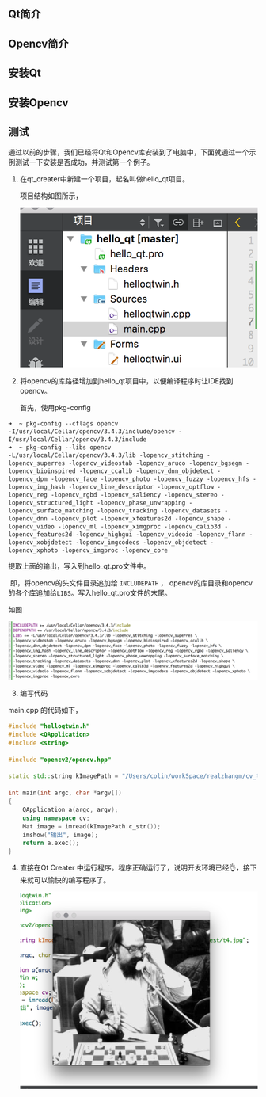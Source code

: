 ## Qt简介





## Opencv简介



## 安装Qt



## 安装Opencv



## 测试

通过以前的步骤，我们已经将Qt和Opencv库安装到了电脑中，下面就通过一个示例测试一下安装是否成功，并测试第一个例子。

1. 在qt_creater中新建一个项目，起名叫做hello_qt项目。

   项目结构如图所示，

   ![img](./assets/1-1.png)

2. 将opencv的库路径增加到hello_qt项目中，以便编译程序时让IDE找到opencv。

   首先，使用pkg-config

```shell
➜  ~ pkg-config --cflags opencv
-I/usr/local/Cellar/opencv/3.4.3/include/opencv -I/usr/local/Cellar/opencv/3.4.3/include
➜  ~ pkg-config --libs opencv    
-L/usr/local/Cellar/opencv/3.4.3/lib -lopencv_stitching -lopencv_superres -lopencv_videostab -lopencv_aruco -lopencv_bgsegm -lopencv_bioinspired -lopencv_ccalib -lopencv_dnn_objdetect -lopencv_dpm -lopencv_face -lopencv_photo -lopencv_fuzzy -lopencv_hfs -lopencv_img_hash -lopencv_line_descriptor -lopencv_optflow -lopencv_reg -lopencv_rgbd -lopencv_saliency -lopencv_stereo -lopencv_structured_light -lopencv_phase_unwrapping -lopencv_surface_matching -lopencv_tracking -lopencv_datasets -lopencv_dnn -lopencv_plot -lopencv_xfeatures2d -lopencv_shape -lopencv_video -lopencv_ml -lopencv_ximgproc -lopencv_calib3d -lopencv_features2d -lopencv_highgui -lopencv_videoio -lopencv_flann -lopencv_xobjdetect -lopencv_imgcodecs -lopencv_objdetect -lopencv_xphoto -lopencv_imgproc -lopencv_core
```

提取上面的输出，写入到hello_qt.pro文件中。

​	即，将opencv的头文件目录追加给 `INCLUDEPATH`  ， opencv的库目录和opencv的各个库追加给`LIBS`。写入hello_qt.pro文件的末尾。

如图

![img](./assets/1-2.png)

3. 编写代码

main.cpp 的代码如下，

```cpp
#include "helloqtwin.h"
#include <QApplication>
#include <string>

#include "opencv2/opencv.hpp"

static std::string kImagePath = "/Users/colin/workSpace/realzhangm/cv_test/test.jpg";

int main(int argc, char *argv[])
{
    QApplication a(argc, argv);
    using namespace cv;
    Mat image = imread(kImagePath.c_str());
    imshow("输出", image);
    return a.exec();
}

```

4. 直接在Qt Creater 中运行程序。程序正确运行了，说明开发环境已经👌，接下来就可以愉快的编写程序了。

   ![img](./assets/1-3.png)


